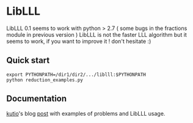 # LibLLL

LibLLL 0.1 seems to work with python > 2.7 ( some bugs in the 
fractions module in previous version )
LibLLL is not the faster LLL algorithm but it seems to work, 
if you want to improve it ! don't hesitate :)

## Quick start

    export PYTHONPATH=/dir1/dir2/.../liblll:$PYTHONPATH
    python reduction_examples.py

## Documentation

[kutio](https://github.com/kutio)'s blog [post](
http://kutioo.blogspot.ru/2011/12/liblll.html) with examples 
of problems and LibLLL usage.

